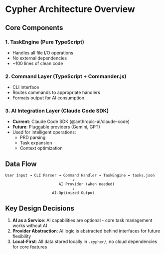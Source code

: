 # Cypher Architecture Overview

## Core Components

### 1. TaskEngine (Pure TypeScript)
- Handles all file I/O operations
- No external dependencies
- ~100 lines of clean code

### 2. Command Layer (TypeScript + Commander.js)
- CLI interface
- Routes commands to appropriate handlers
- Formats output for AI consumption

### 3. AI Integration Layer (Claude Code SDK)
- **Current**: Claude Code SDK (@anthropic-ai/claude-code)
- **Future**: Pluggable providers (Gemini, GPT)
- Used for intelligent operations:
  - PRD parsing
  - Task expansion
  - Context optimization

## Data Flow

```
User Input → CLI Parser → Command Handler → TaskEngine ↔ tasks.json
                              ↓
                        AI Provider (when needed)
                              ↓
                     AI-Optimized Output
```

## Key Design Decisions

1. **AI as a Service**: AI capabilities are optional - core task management works without AI
2. **Provider Abstraction**: AI logic is abstracted behind interfaces for future flexibility
3. **Local-First**: All data stored locally in `.cypher/`, no cloud dependencies for core features